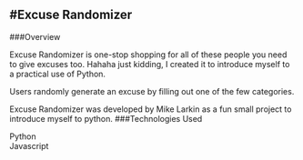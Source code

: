 #Excuse Randomizer
----------------------

###Overview

Excuse Randomizer is one-stop shopping for all of these people you need to give excuses too. Hahaha just kidding, I created it to introduce myself to a practical use of Python.

Users randomly generate an excuse by filling out one of the few categories.

Excuse Randomizer was developed by Mike Larkin as a fun small project to introduce myself to python.
###Technologies Used

Python <br>
Javascript<br>




